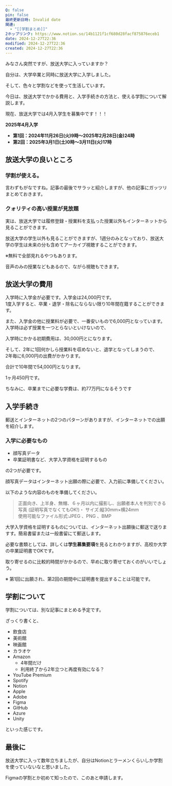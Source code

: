 ```yaml
---
Q: false
pin: false
最終更新日時: Invalid date
関連:
  - "[[学割まとめ]]"
2ホップリンク: https://www.notion.so/14b1121f1cf680d28facf875876eceb1
date: 2024-12-27T22:36
modified: 2024-12-27T22:36
created: 2024-12-27T22:36
---
```

  

  

みなさん突然ですが、放送大学に入っていますか？

自分は、大学卒業と同時に放送大学に入学しました。

そして、色々と学割などを使って生活しています。

  

今日は、放送大学でかかる費用と、入学手続きの方法と、使える学割について解説します。

  

現在、放送大学では4月入学生を募集中です！！！

**2025年4月入学**

- **第1回：2024年11月26日(火)9時～2025年2月28日(金)24時**
- **第2回：2025年3月1日(土)0時～3月11日(火)17時**

  

## 放送大学の良いところ

### 学割が使える。

言わずもがなですね。記事の最後でサラッと紹介しますが、他の記事にガッツリまとめておきます。

### クォリティの高い授業が見放題

実は、放送大学では履修登録・授業料を支払った授業以外もインターネットから見ることができます。

放送大学の学生以外も見ることができますが、1週分のみとなっており、放送大学の学生は未来の分も含めてアーカイブ視聴することができます。

※無料で全部見れるやつもあります。

音声のみの授業などもあるので、ながら視聴もできます。

  

## 放送大学の費用

入学時に入学金が必要です。入学金は24,000円です。  
1度入学すると、卒業・退学・除名にならない限り10年間在籍することができます。  

  

また、入学金の他に授業料が必要で、一番安いもので6,000円となっています。  
入学時は必ず授業を一つとらないといけないので、  

入学時にかかる初期費用は、30,000円とになります。

  

そして、2年に1回何かしら授業料を収めないと、退学となってしまうので、  
2年毎に6,000円の出費がかかります。  

  

合計で10年間で54,000円となります。

1ヶ月450円です。

  

ちなみに、卒業までに必要な学費は、約77万円になるそうです

  

  

## 入学手続き

郵送とインターネットの2つのパターンがありますが、インターネットでの出願を紹介します。

  

### 入学に必要なもの

- 顔写真データ
- 卒業証明書など、大学入学資格を証明するもの

の2つが必要です。

  

顔写真データはインターネット出願の際に必要で、入力前に準備してください。

以下のような内容のものを準備してください。

> 正面向き、上半身、無帽、６ヶ月以内に撮影し、出願者本人を判別できる写真 (証明写真でなくてもOK!)・ サイズ:縦30mm×横24mm  
> 使用可能なファイル形式:JPEG 、PNG 、BMP  

  

  

大学入学資格を証明するものについては、インターネット出願後に郵送で送りますす。簡易書留または一般書留にて郵送します。

必要な書類としては、詳しくは**学生募集要項**を見るとわかりますが、高校か大学の卒業証明書でOKです。

取り寄せるのに比較的時間がかかるので、早めに取り寄せておくのがいいでしょう。

※ 第1回に出願され、第2回の期間中に証明書を提出することは可能です。

  

  

## 学割について

学割については、別な記事にまとめる予定です。

  

ざっくり書くと、

- 飲食店
- 美術館
- 映画館
- カラオケ
- Amazon
    - 4年間だけ
    - 利用終了から2年立つと再度有効になる？
- YouTube Premium
- Spotify
- Notion
- Apple
- Adobe
- Figma
- GitHub
- Azure
- Unity

といった感じです。

  

## 最後に

放送大学に入って数年立ちましたが、自分はNotionとラーメンくらいしか学割を使っていないなと思いました。

Figmaの学割とか初めて知ったので、このあと申請します。